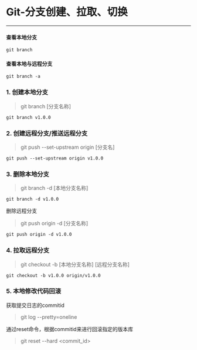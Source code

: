 # Git-分支创建、拉取、切换
***
#### 查看本地分支
`git branch`

#### 查看本地与远程分支
`git branch -a`

### 1. 创建本地分支
> git branch [分支名称]

`git branch v1.0.0`

### 2. 创建远程分支/推送远程分支
> git push --set-upstream origin [分支名]

`git push --set-upstream origin v1.0.0`

### 3. 删除本地分支
> git branch -d [本地分支名称]

`git branch -d v1.0.0`

删除远程分支
> git push origin -d [分支名称]

`git push origin -d v1.0.0`

### 4. 拉取远程分支
> git checkout -b [本地分支名称] [远程分支名称]

`git checkout -b v1.0.0 origin/v1.0.0`

### 5. 本地修改代码回滚

获取提交日志的commitid
> git log --pretty=oneline

通过reset命令，根据commitid来进行回滚指定的版本库
> git reset --hard <commit_id>